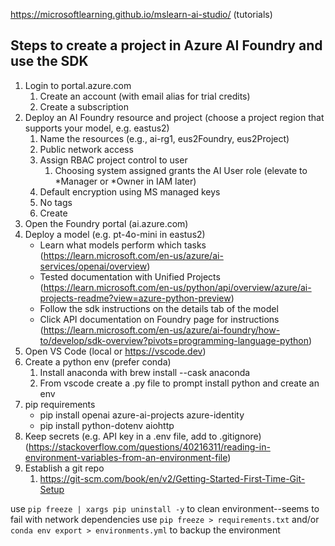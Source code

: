 https://microsoftlearning.github.io/mslearn-ai-studio/ (tutorials)

## Steps to create a project in Azure AI Foundry and use the SDK
1. Login to portal.azure.com
    1. Create an account (with email alias for trial credits)
    2. Create a subscription
2. Deploy an AI Foundry resource and project (choose a project region that supports your model, e.g. eastus2)
    1. Name the resources (e.g., ai-rg1, eus2Foundry, eus2Project)
    2. Public network access
    3. Assign RBAC project control to user
        1. Choosing system assigned grants the AI User role (elevate to *Manager or *Owner in IAM later)
    4. Default encryption using MS managed keys
    5. No tags
    6. Create
3. Open the Foundry portal (ai.azure.com)
4. Deploy a model (e.g. pt-4o-mini in eastus2)
    * Learn what models perform which tasks (https://learn.microsoft.com/en-us/azure/ai-services/openai/overview)
    * Tested documentation with Unified Projects (https://learn.microsoft.com/en-us/python/api/overview/azure/ai-projects-readme?view=azure-python-preview)
    * Follow the sdk instructions on the details tab of the model
    * Click API documentation on Foundry page for instructions (https://learn.microsoft.com/en-us/azure/ai-foundry/how-to/develop/sdk-overview?pivots=programming-language-python)
5. Open VS Code (local or https://vscode.dev)
6. Create a python env (prefer conda)
    1. Install anaconda with brew install --cask anaconda
    2. From vscode create a .py file to prompt install python and create an env
7. pip requirements
    * pip install openai azure-ai-projects azure-identity
    * pip install python-dotenv aiohttp
8. Keep secrets (e.g. API key in a .env file, add to .gitignore) (https://stackoverflow.com/questions/40216311/reading-in-environment-variables-from-an-environment-file)
9. Establish a git repo
    1. https://git-scm.com/book/en/v2/Getting-Started-First-Time-Git-Setup

use `pip freeze | xargs pip uninstall -y` to clean environment--seems to fail with network dependencies
use `pip freeze > requirements.txt` and/or `conda env export > environments.yml` to backup the environment